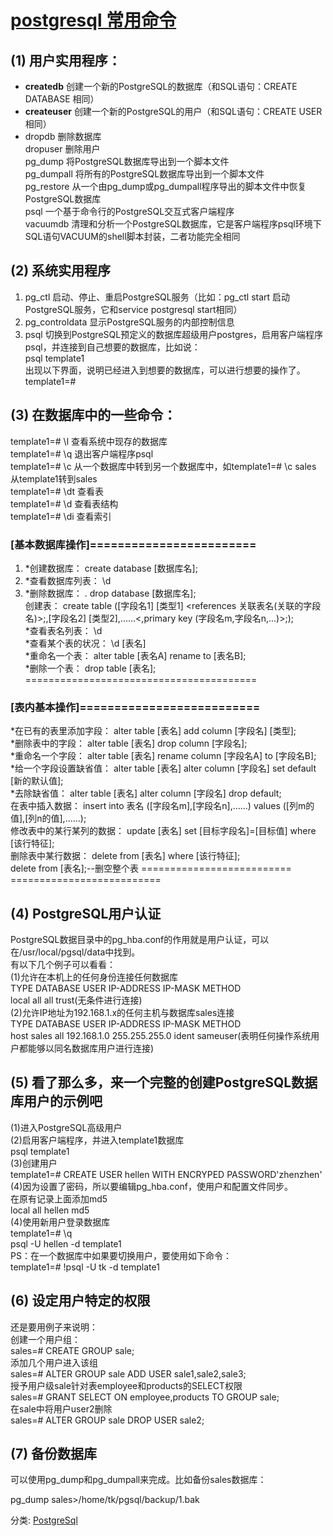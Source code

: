 # [postgresql 常用命令](https://www.cnblogs.com/tzp_8/archive/2012/11/08/2760746.html)

## (1) 用户实用程序：

- **createdb** 创建一个新的PostgreSQL的数据库（和SQL语句：CREATE DATABASE 相同）  
- **createuser** 创建一个新的PostgreSQL的用户（和SQL语句：CREATE USER 相同）  
- dropdb 删除数据库  
dropuser 删除用户  
pg_dump 将PostgreSQL数据库导出到一个脚本文件  
pg_dumpall 将所有的PostgreSQL数据库导出到一个脚本文件  
pg_restore 从一个由pg_dump或pg_dumpall程序导出的脚本文件中恢复PostgreSQL数据库  
psql 一个基于命令行的PostgreSQL交互式客户端程序  
vacuumdb 清理和分析一个PostgreSQL数据库，它是客户端程序psql环境下SQL语句VACUUM的shell脚本封装，二者功能完全相同

## (2) 系统实用程序

1. pg_ctl 启动、停止、重启PostgreSQL服务（比如：pg_ctl start 启动PostgreSQL服务，它和service postgresql start相同）  
2. pg_controldata 显示PostgreSQL服务的内部控制信息  
3. psql 切换到PostgreSQL预定义的数据库超级用户postgres，启用客户端程序psql，并连接到自己想要的数据库，比如说：  
psql template1  
出现以下界面，说明已经进入到想要的数据库，可以进行想要的操作了。  
template1=#

## (3) 在数据库中的一些命令：

template1=# \l 查看系统中现存的数据库  
template1=# \q 退出客户端程序psql  
template1=# \c 从一个数据库中转到另一个数据库中，如template1=# \c sales 从template1转到sales  
template1=# \dt 查看表  
template1=# \d 查看表结构  
template1=# \di 查看索引

### [基本数据库操作]========================

1. *创建数据库： create database [数据库名];  
2. *查看数据库列表： \d  
3. *删除数据库： . drop database [数据库名];  
创建表： create table ([字段名1] [类型1] <references 关联表名(关联的字段名)>;,[字段名2] [类型2],......<,primary key (字段名m,字段名n,...)>;);  
*查看表名列表： \d  
*查看某个表的状况： \d [表名]  
*重命名一个表： alter table [表名A] rename to [表名B];  
*删除一个表： drop table [表名]; ========================================

### [表内基本操作]==========================

*在已有的表里添加字段： alter table [表名] add column [字段名] [类型];  
*删除表中的字段： alter table [表名] drop column [字段名];  
*重命名一个字段： alter table [表名] rename column [字段名A] to [字段名B];  
*给一个字段设置缺省值： alter table [表名] alter column [字段名] set default [新的默认值];  
*去除缺省值： alter table [表名] alter column [字段名] drop default;  
在表中插入数据： insert into 表名 ([字段名m],[字段名n],......) values ([列m的值],[列n的值],......);  
修改表中的某行某列的数据： update [表名] set [目标字段名]=[目标值] where [该行特征];  
删除表中某行数据： delete from [表名] where [该行特征];  
delete from [表名];--删空整个表 ========================== ==========================

## (4) PostgreSQL用户认证

PostgreSQL数据目录中的pg_hba.conf的作用就是用户认证，可以在/usr/local/pgsql/data中找到。  
有以下几个例子可以看看：  
(1)允许在本机上的任何身份连接任何数据库  
TYPE DATABASE USER IP-ADDRESS IP-MASK METHOD  
local all all trust(无条件进行连接)  
(2)允许IP地址为192.168.1.x的任何主机与数据库sales连接  
TYPE DATABASE USER IP-ADDRESS IP-MASK METHOD  
host sales all 192.168.1.0 255.255.255.0 ident sameuser(表明任何操作系统用户都能够以同名数据库用户进行连接)

## (5) 看了那么多，来一个完整的创建PostgreSQL数据库用户的示例吧

(1)进入PostgreSQL高级用户  
(2)启用客户端程序，并进入template1数据库  
psql template1  
(3)创建用户  
template1=# CREATE USER hellen WITH ENCRYPED PASSWORD'zhenzhen'  
(4)因为设置了密码，所以要编辑pg_hba.conf，使用户和配置文件同步。  
在原有记录上面添加md5  
local all hellen md5  
(4)使用新用户登录数据库  
template1=# \q  
psql -U hellen -d template1  
PS：在一个数据库中如果要切换用户，要使用如下命令：  
template1=# \!psql -U tk -d template1

## (6) 设定用户特定的权限

还是要用例子来说明：  
创建一个用户组：  
sales=# CREATE GROUP sale;  
添加几个用户进入该组  
sales=# ALTER GROUP sale ADD USER sale1,sale2,sale3;  
授予用户级sale针对表employee和products的SELECT权限  
sales=# GRANT SELECT ON employee,products TO GROUP sale;  
在sale中将用户user2删除  
sales=# ALTER GROUP sale DROP USER sale2;

## (7) 备份数据库

可以使用pg_dump和pg_dumpall来完成。比如备份sales数据库：

pg_dump sales>/home/tk/pgsql/backup/1.bak

分类:  [PostgreSql](https://www.cnblogs.com/tzp_8/category/408009.html)
<!--stackedit_data:
eyJoaXN0b3J5IjpbLTExNDQ0NDUzMDcsOTU3MDc0MTM5XX0=
-->